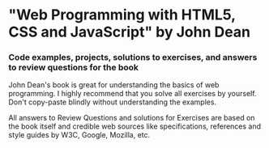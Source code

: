 # "Web Programming with HTML5, CSS and JavaScript" by John Dean

### Code examples, projects, solutions to exercises, and answers to review questions for the book

John Dean's book is great for understanding the basics of web programming. I highly recommend that you solve all exercises by yourself. Don't copy-paste blindly without understanding the examples.

All answers to Review Questions and solutions for Exercises are based on the book itself and credible web sources like specifications, references and style guides by W3C, Google, Mozilla, etc.
